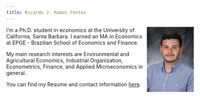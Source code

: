 ```yaml
---
title: Ricardo J. Ramos Fontes
---
```


<img src="/content/images/professional_pic.jpg/" style="max-width:25%;min-width:40px;float:right;" alt="Foto" />

I’m a Ph.D. student in economics at the University of California, Santa Barbara. I earned an MA in Economics at EPGE - Brazilian School of Economics and Finance. 

My main research interests are Environmental and Agricultural Economics, Industrial Organization, Econometrics, Finance, and Applied Microeconomics in general.

You can find my Resume and contact information [here](/about/).

